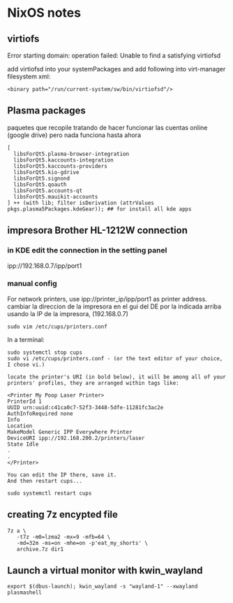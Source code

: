 # NixOS notes

## virtiofs

Error starting domain: operation failed: Unable to find a satisfying virtiofsd

add virtiofsd into your systemPackages and add following into virt-manager filesystem xml:

    <binary path="/run/current-system/sw/bin/virtiofsd"/>

## Plasma packages

paquetes que recopile tratando de hacer funcionar
las cuentas online (google drive)
pero nada funciona hasta ahora

    [
      libsForQt5.plasma-browser-integration
      libsForQt5.kaccounts-integration
      libsForQt5.kaccounts-providers
      libsForQt5.kio-gdrive
      libsForQt5.signond
      libsForQt5.qoauth
      libsForQt5.accounts-qt
      libsForQt5.mauikit-accounts
    ] ++ (with lib; filter isDerivation (attrValues pkgs.plasma5Packages.kdeGear)); ## for install all kde apps


## impresora Brother HL-1212W connection

### in KDE edit the connection in the setting panel
ipp://192.168.0.7/ipp/port1

### manual config
For network printers, use ipp://printer_ip/ipp/port1 as printer address.
cambiar la direccion de la impresora en el gui del DE por la indicada arriba usando la IP de la impresora, (192.168.0.7)

    sudo vim /etc/cups/printers.conf

In a terminal:

    sudo systemctl stop cups
    sudo vi /etc/cups/printers.conf - (or the text editor of your choice, I chose vi.)

    locate the printer's URI (in bold below), it will be among all of your printers' profiles, they are arranged within tags like:

    <Printer My Poop Laser Printer>
    PrinterId 1
    UUID urn:uuid:c41ca0c7-52f3-3448-5dfe-11281fc3ac2e
    AuthInfoRequired none
    Info
    Location
    MakeModel Generic IPP Everywhere Printer
    DeviceURI ipp://192.168.200.2/printers/laser
    State Idle
    .
    .
    </Printer>

    You can edit the IP there, save it.
    And then restart cups...

    sudo systemctl restart cups

## creating 7z encypted file

    7z a \
       -t7z -m0=lzma2 -mx=9 -mfb=64 \
       -md=32m -ms=on -mhe=on -p'eat_my_shorts' \
       archive.7z dir1

## Launch a virtual monitor with kwin_wayland

    export $(dbus-launch); kwin_wayland -s "wayland-1" --xwayland plasmashell

